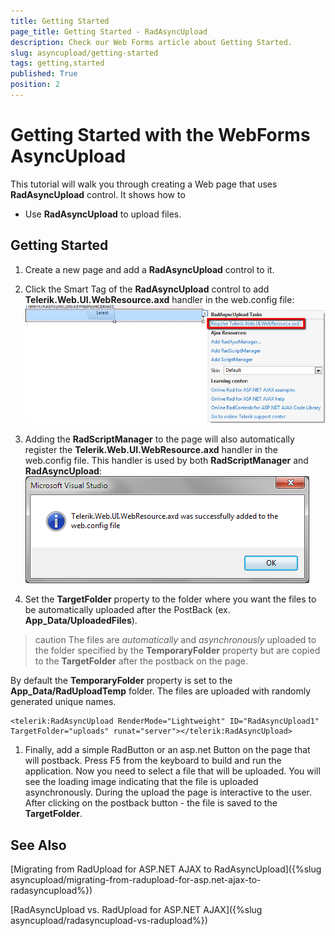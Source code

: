 ```yaml
---
title: Getting Started
page_title: Getting Started - RadAsyncUpload
description: Check our Web Forms article about Getting Started.
slug: asyncupload/getting-started
tags: getting,started
published: True
position: 2
---
```


# Getting Started with the WebForms AsyncUpload

This tutorial will walk you through creating a Web page that uses **RadAsyncUpload** control. It shows how to

* Use **RadAsyncUpload** to upload files.

## Getting Started

1. Create a new page and add a **RadAsyncUpload** control to it.

1. Click the Smart Tag of the **RadAsyncUpload** control to add **Telerik.Web.UI.WebResource.axd** handler in the web.config file:![Getting Started](images/asyncupload_rau_getting_started_1.png "Getting Started")

1. Adding the **RadScriptManager** to the page will also automatically register the **Telerik.Web.UI.WebResource.axd** handler in the web.config file. This handler is used by both **RadScriptManager** and **RadAsyncUpload**:![Getting Started part two](images/asyncupload_rau_getting_started_2.png "Getting Started")

1. Set the **TargetFolder** property to the folder where you want the files to be automatically uploaded after the PostBack (ex. **App_Data/UploadedFiles**).

>caution The files are *automatically* and *asynchronously* uploaded to the folder specified by the **TemporaryFolder** property but are copied to the **TargetFolder** after the postback on the page.
>
By default the **TemporaryFolder** property is set to the **App_Data/RadUploadTemp** folder. The files are uploaded with randomly generated unique names.

````ASPNET
<telerik:RadAsyncUpload RenderMode="Lightweight" ID="RadAsyncUpload1" TargetFolder="uploads" runat="server"></telerik:RadAsyncUpload>				
````

1. Finally, add a simple RadButton or an asp.net Button on the page that will postback. Press F5 from the keyboard to build and run the application. Now you need to select a file that will be uploaded. You will see the loading image indicating that the file is uploaded asynchronously. During the upload the page is interactive to the user. After clicking on the postback button - the file is saved to the **TargetFolder**.

## See Also

[Migrating from RadUpload for ASP.NET AJAX to RadAsyncUpload]({%slug asyncupload/migrating-from-radupload-for-asp.net-ajax-to-radasyncupload%})

[RadAsyncUpload vs. RadUpload for ASP.NET AJAX]({%slug asyncupload/radasyncupload-vs-radupload%})

